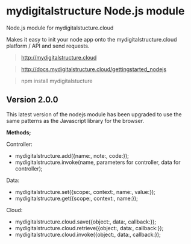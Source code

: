 mydigitalstructure Node.js module
====================================

Node.js module for mydigitalstucture.cloud

Makes it easy to init your node app onto the mydigitalstructure.cloud platform / API and send requests.

> http://mydigitalstructure.cloud

> http://docs.mydigitalstructure.cloud/gettingstarted_nodejs

> npm install mydigitalstucture

Version 2.0.0
-------------

This latest version of the nodejs module has been upgraded to use the same patterns as the Javascript library for the browser.

**Methods;**

Controller:
- mydigitalstructure.add({name:, note:, code:});
- mydigitalstructure.invoke(name, parameters for controller, data for controller);

<!-- end of the list -->

Data:
- mydigitalstructure.set({scope:, context:, name:, value:});
- mydigitalstructure.get({scope:, context:, name:});

<!-- end of the list -->

Cloud:
- mydigitalstructure.cloud.save({object:, data:, callback:});
- mydigitalstructure.cloud.retrieve({object:, data:, callback:});
- mydigitalstructure.cloud.invoke({object:, data:, callback:});

<!-- end of the list -->
